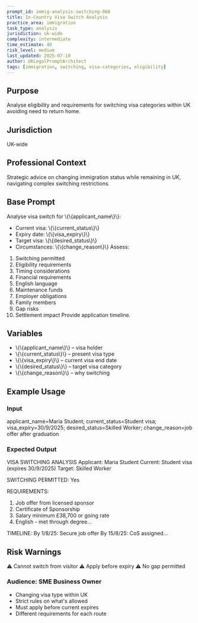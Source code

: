 ```yaml
---
prompt_id: immig-analysis-switching-068
title: In-Country Visa Switch Analysis
practice_area: immigration
task_type: analysis
jurisdiction: uk-wide
complexity: intermediate
time_estimate: 40
risk_level: medium
last_updated: 2025-07-10
author: UKLegalPromptArchitect
tags: [immigration, switching, visa-categories, eligibility]
---
```


## Purpose
Analyse eligibility and requirements for switching visa categories within UK avoiding need to return home.

## Jurisdiction
UK-wide

## Professional Context
Strategic advice on changing immigration status while remaining in UK, navigating complex switching restrictions.

## Base Prompt
Analyse visa switch for \\{\\{applicant_name\\}\\}:
- Current visa: \\{\\{current_status\\}\\}
- Expiry date: \\{\\{visa_expiry\\}\\}
- Target visa: \\{\\{desired_status\\}\\}
- Circumstances: \\{\\{change_reason\\}\\}
Assess:
1. Switching permitted
2. Eligibility requirements
3. Timing considerations
4. Financial requirements
5. English language
6. Maintenance funds
7. Employer obligations
8. Family members
9. Gap risks
10. Settlement impact
Provide application timeline.

## Variables
- \\{\\{applicant_name\\}\\} – visa holder
- \\{\\{current_status\\}\\} – present visa type
- \\{\\{visa_expiry\\}\\} – current visa end date
- \\{\\{desired_status\\}\\} – target visa category
- \\{\\{change_reason\\}\\} – why switching

## Example Usage
### Input
applicant_name=Maria Student; current_status=Student visa; visa_expiry=30/9/2025; desired_status=Skilled Worker; change_reason=job offer after graduation

### Expected Output
VISA SWITCHING ANALYSIS
Applicant: Maria Student
Current: Student visa (expires 30/9/2025)
Target: Skilled Worker

SWITCHING PERMITTED: Yes

REQUIREMENTS:
1. Job offer from licensed sponsor
2. Certificate of Sponsorship
3. Salary minimum £38,700 or going rate
4. English - met through degree...

TIMELINE:
By 1/8/25: Secure job offer
By 15/8/25: CoS assigned...

## Risk Warnings
⚠️ Cannot switch from visitor
⚠️ Apply before expiry
⚠️ No gap permitted

### Audience: SME Business Owner
- Changing visa type within UK
- Strict rules on what's allowed
- Must apply before current expires
- Different requirements for each route
